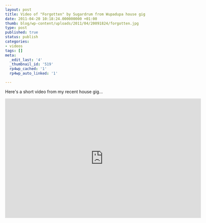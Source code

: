 ```yaml
---
layout: post
title: Video of "Forgotten" by Sugardrum from Wupadupa house gig
date: 2011-04-20 10:18:24.000000000 +01:00
thumb: blog/wp-content/uploads/2011/04/20091824/forgotten.jpg
type: post
published: true
status: publish
categories:
- videos
tags: []
meta:
  _edit_last: '4'
  _thumbnail_id: '519'
  rp4wp_cached: '1'
  rp4wp_auto_linked: '1'

---
```

<p>Here's a short video from my recent house gig...</p>

<div class="embed-responsive embed-responsive-16by9" id="videoPlayer"><iframe title="YouTube video player" width="640" height="390" src="http://www.youtube.com/embed/oJXy4chqSOE" frameborder="0" allowfullscreen></iframe></div>
